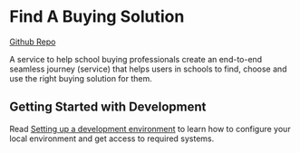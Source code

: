 # Find A Buying Solution

[Github Repo](https://github.com/DFE-Digital/find-a-buying-solution)

A service to help school buying professionals create an end-to-end seamless journey (service) that helps users in schools to find, choose and use the right buying solution for them.

## Getting Started with Development

Read [Setting up a development environment](doc/developer-setup.md) to learn
how to configure your local environment and get access to required systems.